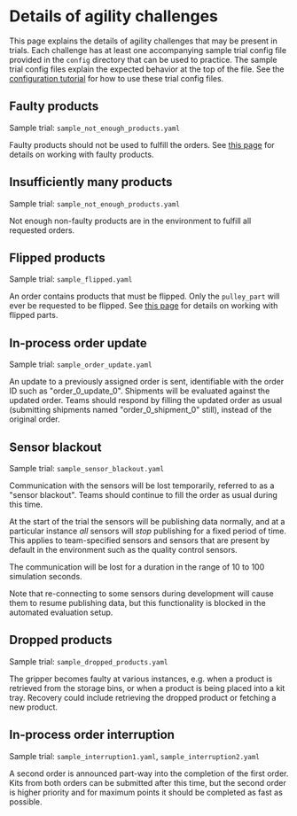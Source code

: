 # Details of agility challenges

This page explains the details of agility challenges that may be present in trials.
Each challenge has at least one accompanying sample trial config file provided in the `config` directory that can be used to practice.
The sample trial config files explain the expected behavior at the top of the file.
See the [configuration tutorial](https://bitbucket.org/osrf/ariac/wiki/2019/configuration_spec) for how to use these trial config files.

## Faulty products

Sample trial: `sample_not_enough_products.yaml`

Faulty products should not be used to fulfill the orders.
See [this page](http://wiki.ros.org/ariac/2019/Tutorials/GEARInterface#Faulty_products) for details on working with faulty products.

## Insufficiently many products

Sample trial: `sample_not_enough_products.yaml`

Not enough non-faulty products are in the environment to fulfill all requested orders.

## Flipped products

Sample trial: `sample_flipped.yaml`

An order contains products that must be flipped.
Only the `pulley_part` will ever be requested to be flipped.
See [this page](https://bitbucket.org/osrf/ariac/wiki/2019/frame_specifications#markdown-header-flipped-products) for details on working with flipped parts.

## In-process order update

Sample trial: `sample_order_update.yaml`

An update to a previously assigned order is sent, identifiable with the order ID such as "order_0_update_0".
Shipments will be evaluated against the updated order.
Teams should respond by filling the updated order as usual (submitting shipments named "order_0_shipment_0" still), instead of the original order.

## Sensor blackout

Sample trial: `sample_sensor_blackout.yaml`

Communication with the sensors will be lost temporarily, referred to as a "sensor blackout".
Teams should continue to fill the order as usual during this time.

At the start of the trial the sensors will be publishing data normally, and at a particular instance *all* sensors will *stop* publishing for a fixed period of time.
This applies to team-specified sensors and sensors that are present by default in the environment such as the quality control sensors.

The communication will be lost for a duration in the range of 10 to 100 simulation seconds.

Note that re-connecting to some sensors during development will cause them to resume publishing data, but this functionality is blocked in the automated evaluation setup.

## Dropped products

Sample trial: `sample_dropped_products.yaml`

The gripper becomes faulty at various instances, e.g. when a product is retrieved from the storage bins, or when a product is being placed into a kit tray.
Recovery could include retrieving the dropped product or fetching a new product.

## In-process order interruption

Sample trial: `sample_interruption1.yaml`, `sample_interruption2.yaml`

A second order is announced part-way into the completion of the first order.
Kits from both orders can be submitted after this time, but the second order is higher priority and for maximum points it should be completed as fast as possible.